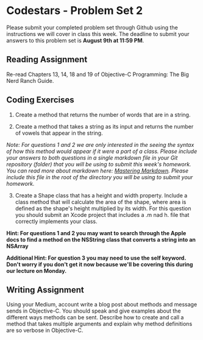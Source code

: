 # Codestars - Problem Set 2

Please submit your completed problem set through Github using the instructions we will cover in class this week. The deadline to submit your answers to this problem set is **August 9th at 11:59 PM**.

## Reading Assignment
Re-read Chapters 13, 14, 18 and 19 of Objective-C Programming: The Big Nerd Ranch Guide.

## Coding Exercises 

1) Create a method that returns the number of words that are in a string.

2) Create a method that takes a string as its input and returns the number of vowels that appear in the string. 

*Note: For questions 1 and 2 we are only interested in the seeing the syntax of how this method would appear if it were a part of a class. Please include your answers to both questions in a single markdown file in your Git repository (folder) that you will be using to submit this week's homework. You can read more about markdown here: [Mastering Markdown](https://guides.github.com/features/mastering-markdown/). Please include this file in the root of the directory you will be using to submit your homework.*

3) Create a Shape class that has a height and width property. Include a class method that will calculate the area of the shape, where area is defined as the shape's height multiplied by its width. For this question you should submit an Xcode project that includes a .m nad h. file that correctly implements your class.

**Hint: For questions 1 and 2 you may want to search through the Apple docs to find a method on the NSString class that converts a string into an NSArray**

**Additional Hint: For question 3 you may need to use the self keyword. Don't worry if you don't get it now because we'll be covering this during our lecture on Monday.**


## Writing Assignment
Using your Medium, account write a blog post about methods and message sends in Objective-C. You should speak and give examples about the different ways methods can be sent. Describe how to create and call a method that takes multiple arguments and explain why method definitions are so verbose in Objective-C.
